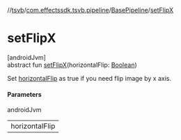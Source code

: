 //[tsvb](../../../index.md)/[com.effectssdk.tsvb.pipeline](../index.md)/[BasePipeline](index.md)/[setFlipX](set-flip-x.md)

# setFlipX

[androidJvm]\
abstract fun [setFlipX](set-flip-x.md)(horizontalFlip: [Boolean](https://kotlinlang.org/api/latest/jvm/stdlib/kotlin/-boolean/index.html))

Set [horizontalFlip](set-flip-x.md) as true if you need flip image by x axis.

#### Parameters

androidJvm

|                |
|----------------|
| horizontalFlip |
